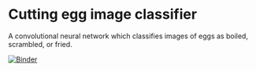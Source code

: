 # Cutting egg image classifier
A convolutional neural network which classifies images of eggs as boiled, scrambled, or fried.

[![Binder](https://mybinder.org/badge_logo.svg)](https://mybinder.org/v2/gh/JWTownhill/egg-model/main?filepath=voila%2Frender%2FEgg_Model.ipynb)
